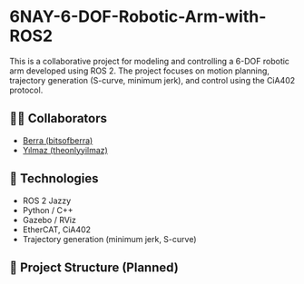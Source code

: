 # 6NAY-6-DOF-Robotic-Arm-with-ROS2

This is a collaborative project for modeling and controlling a 6-DOF robotic arm developed using ROS 2. The project focuses on motion planning, trajectory generation (S-curve, minimum jerk), and control using the CiA402 protocol.

## 👨‍💻 Collaborators
- [Berra (bitsofberra)](https://github.com/bitsofberra)
- [Yılmaz (theonlyyilmaz)](https://github.com/theonlyyilmaz)

## 🔧 Technologies
- ROS 2 Jazzy
- Python / C++
- Gazebo / RViz
- EtherCAT, CiA402
- Trajectory generation (minimum jerk, S-curve)

## 📁 Project Structure (Planned)
